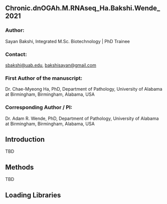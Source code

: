 ## Chronic.dnOGAh.M.RNAseq_Ha.Bakshi.Wende_2021 ##

### Author: 
Sayan Bakshi, Integrated M.Sc. Biotechnology | PhD Trainee
### Contact: 
sbakshi@uab.edu, bakshisayan@gmail.com
### First Author of the manuscript: 
Dr. Chae-Myeong Ha, PhD, Department of Pathology, University of Alabama at Birmingham, Birmingham, Alabama, USA
### Corresponding Author / PI: 
Dr. Adam R. Wende, PhD, Department of Pathology, University of Alabama at Birmingham, Birmingham, Alabama, USA

## Introduction
TBD

## Methods 
TBD 

## Loading Libraries 
